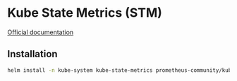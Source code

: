 # Kube State Metrics (STM)

[Official documentation](https://github.com/kubernetes/kube-state-metrics)

## Installation

```bash
helm install -n kube-system kube-state-metrics prometheus-community/kube-state-metrics
```

